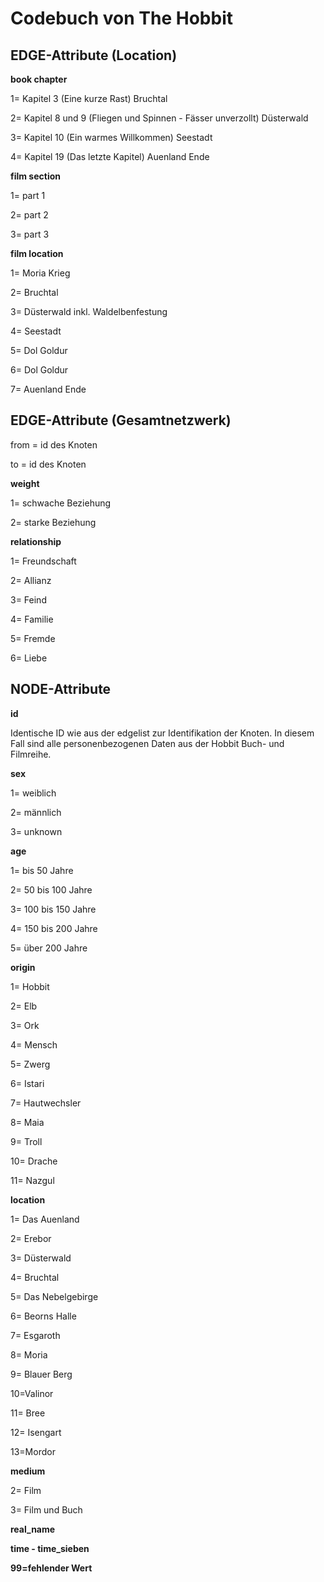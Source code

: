 <h1> Codebuch von The Hobbit </h1>

<h2> EDGE-Attribute (Location)</h2>

<p>
  
**book chapter**
<p>1= Kapitel 3 (Eine kurze Rast) Bruchtal</p>
<p>2= Kapitel 8 und 9 (Fliegen und Spinnen - Fässer unverzollt) Düsterwald</p>
<p>3= Kapitel 10 (Ein warmes Willkommen) Seestadt</p>
<p>4= Kapitel 19 (Das letzte Kapitel) Auenland Ende</p>


**film section**
<p>1= part 1</p>
<p>2= part 2</p>
<p>3= part 3</p>

**film location**
<p>1= Moria Krieg</p>
<p>2= Bruchtal</p>
<p>3= Düsterwald inkl. Waldelbenfestung</p>
<p>4= Seestadt</p>
<p>5= Dol Goldur</p>
<p>6= Dol Goldur</p>
<p>7= Auenland Ende</p>


<h2> EDGE-Attribute (Gesamtnetzwerk)</h2>

<p> from = id des Knoten</p>

<p> to = id des Knoten</p>

**weight**
<p>1= schwache Beziehung
<p>2= starke Beziehung 

**relationship**
<p>1= Freundschaft
<p>2= Allianz 
<p>3= Feind
<p>4= Familie
<p>5= Fremde  
<p>6= Liebe


<h2> NODE-Attribute </h2>

**id**
<p>Identische ID wie aus der edgelist zur Identifikation der Knoten. In diesem Fall sind alle personenbezogenen Daten aus der Hobbit Buch- und Filmreihe.

**sex**
<p>1= weiblich
<p>2= männlich
<p>3= unknown

**age**
<p>1= bis 50 Jahre
<p>2= 50 bis 100 Jahre
<p>3= 100 bis 150 Jahre
<p>4= 150 bis 200 Jahre
<p>5= über 200 Jahre


**origin**
<p>1= Hobbit
<p>2= Elb
<p>3= Ork
<p>4= Mensch
<p>5= Zwerg
<p>6= Istari
<p>7= Hautwechsler
<p>8= Maia
<p>9= Troll
<p>10= Drache
<p>11= Nazgul

**location**
<p>1= Das Auenland
<p>2= Erebor
<p>3= Düsterwald
<p>4= Bruchtal
<p>5= Das Nebelgebirge
<p>6= Beorns Halle
<p>7= Esgaroth
<p>8= Moria
<p>9= Blauer Berg
<p>10=Valinor
<p>11= Bree
<p>12= Isengart
<p>13=Mordor

**medium**

<p>2= Film
<p>3= Film und Buch
  
 **real_name**
 
 **time - time_sieben**
 
**99=fehlender Wert**

